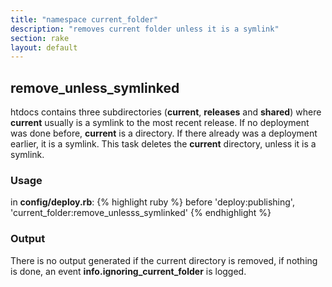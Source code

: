 ```yaml
---
title: "namespace current_folder"
description: "removes current folder unless it is a symlink"
section: rake
layout: default
---
```


## remove\_unless_symlinked

htdocs contains three subdirectories (**current**, **releases** and **shared**) where **current** usually is a symlink to the most recent release.
If no deployment was done before, **current** is a directory. If there already was a deployment earlier, it is a symlink.
This task deletes the **current** directory, unless it is a symlink.

### Usage

in **config/deploy.rb**:
{% highlight ruby %}
before 'deploy:publishing', 'current_folder:remove_unlesss_symlinked'
{% endhighlight %}

### Output

There is no output generated if the current directory is removed, if nothing is done, an event **info.ignoring_current_folder** is logged.